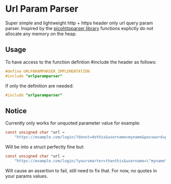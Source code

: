 # Url Param Parser

Super simple and lightweight http + https header only url query param parser. Inspired by the [picohttpparser library](https://github.com/h2o/picohttpparser) functions explictly do not allocate any memory on the heap.

## Usage

To have access to the function defintion #include the header as follows:
```c
#define URLPARAMPARSER_IMPLEMENTATION
#include "urlparamparser"
```

If only the definition are needed:
```c
#include "urlparamparser"
```

## Notice

Currently only works for unquoted parameter value for example:
```c
const unsigned char *url =
    "https://example.com/login/?donot=dothis&username=myname&password=password1234"
```

Will be into a struct perfectly fine but:

```c
const unsigned char *url =
    "https://example.com/login/?yoursmarter=thanthis&username=\"myname\"&password=\"password1234\""
```

Will cause an assertion to fail, still need to fix that. For now, no quotes in your params values.

